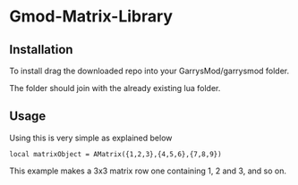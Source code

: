 # Gmod-Matrix-Library

## Installation

To install drag the downloaded repo into
 your GarrysMod/garrysmod folder.

The folder should join with the already 
existing lua folder.

## Usage

Using this is very simple as explained below
```
local matrixObject = AMatrix({1,2,3},{4,5,6},{7,8,9})

```
This example makes a 3x3 matrix row one containing 1, 2 and 3, and so on.
